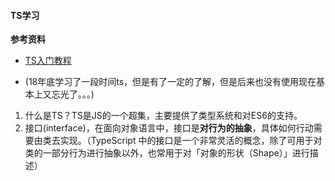 #### TS学习
**参考资料**
* [TS入门教程](https://ts.xcatliu.com/basics/type-of-object-interfaces "TS入门教程")


* (18年底学习了一段时间ts，但是有了一定的了解，但是后来也没有使用现在基本上又忘光了。。。)
1. 什么是TS？TS是JS的一个超集，主要提供了类型系统和对ES6的支持。
2. 接口(interface)，在面向对象语言中，接口是**对行为的抽象**，具体如何行动需要由类去实现。（TypeScript 中的接口是一个非常灵活的概念，除了可用于对类的一部分行为进行抽象以外，也常用于对「对象的形状（Shape）」进行描述）